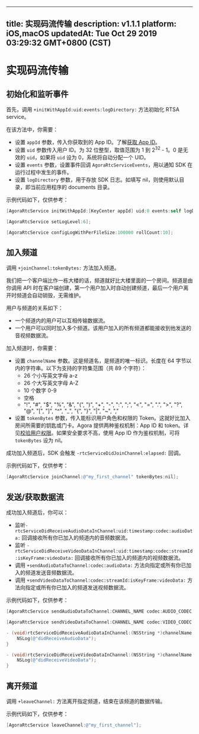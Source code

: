 
---
title: 实现码流传输
description: v1.1.1
platform: iOS,macOS
updatedAt: Tue Oct 29 2019 03:29:32 GMT+0800 (CST)
---
# 实现码流传输
## 初始化和监听事件
首先，调用 `+initWithAppId:uid:events:logDirectory:` 方法初始化 RTSA service。

在该方法中，你需要：
- 设置 `appId` 参数，传入你获取到的 App ID。了解[获取 App ID](../../cn/RTSA/demo_guide_ios.md)。
- 设置 `uid` 参数传入用户 ID。为 32 位整型，取值范围为 1 到 2<sup>32</sup> - 1。0 是无效的 `uid`，如果将 `uid` 设为 0，系统将自动分配一个 UID。
- 设置 `events` 参数，设置事件回调 `AgoraRtcServiceEvents`，用以通知 SDK 在运行过程中发生的事件。
- 设置 `logDirectory` 参数，用于存放 SDK 日志。如填写 nil，则使用默认目录，即当前应用程序的 documents 目录。

示例代码如下，仅供参考：
~~~objective-c
[AgoraRtcService initWithAppId:[KeyCenter appId] uid:0 events:self logDirectory:nil];

[AgoraRtcService setLogLevel:6];

[AgoraRtcService configLogWithPerFileSize:100000 rollCount:10];
~~~

## 加入频道

调用 `+joinChannel:tokenBytes:` 方法加入频道。

我们把一个客户端比作一栋大楼的话，频道就好比大楼里面的一个房间。频道是由你调用 API 时在客户端创建，第一个用户加入时自动创建频道，最后一个用户离开时频道会自动销毁，无需维护。

用户与频道的关系如下：
* 一个频道内的用户可以互相传输数据流。
* 一个用户可以同时加入多个频道。该用户加入的所有频道都能接收到他发送的音视频数据流。

加入频道时，你需要：
- 设置 `channelName` 参数。这是频道名，是频道的唯一标识。长度在 64 字节以内的字符串。以下为支持的字符集范围（共 89 个字符）：
	- 26 个小写英文字母 a-z
	- 26 个大写英文字母 A-Z
	- 10 个数字 0-9
	- 空格
	- "!", "#", "$", "%", "&", "(", ")", "+", "-", ":", ";", "<", "=", ".", ">", "?", "@", "[", "]", "^", "_", "{", "}", "|", "~", ","
- 设置 `tokenBytes` 参数，传入能标识用户角色和权限的 Token。这就好比加入房间所需要的钥匙或门卡。Agora 提供两种鉴权机制：App ID 和 token。详见[校验用户权限](https://docs.agora.io/cn/Agora%20Platform/token?platform=All%20Platforms)。如果安全要求不高，使用 App ID 作为鉴权机制，可将 `tokenBytes` 设为 nil。

成功加入频道后，SDK 会触发 `-rtcServiceDidJoinChannel:elapsed:` 回调。

示例代码如下，仅供参考：
~~~objective-c
[AgoraRtcService joinChannel:@"my_first_channel" tokenBytes:nil];
~~~

## 发送/获取数据流
成功加入频道后，你可以：
* 监听`-rtcServiceDidReceiveAudioDataInChannel:uid:timestamp:codec:audioData:` 回调接收所有你已加入的频道内的音频数据流。
* 监听 `-rtcServiceDidReceiveVideoDataInChannel:uid:timestamp:codec:streamId:isKeyFrame:videoData:` 回调接收所有你已加入的频道内的视频数据流。
* 调用 `+sendAudioDataToChannel:codec:audioData:` 方法向指定或所有你已加入的频道发送音频数据流。
* 调用 `+sendVideoDataToChannel:codec:streamId:isKeyFrame:videoData:` 方法向指定或所有你已加入的频道发送视频数据流。

示例代码如下，仅供参考：
~~~objective-c
[AgoraRtcService sendAudioDataToChannel:CHANNEL_NAME codec:AUDIO_CODEC audioData:data];

[AgoraRtcService sendVideoDataToChannel:CHANNEL_NAME codec:VIDEO_CODEC  streamId:VIDEO_STREAM_ID isKeyFrame:shouldBeKey videoData:data];

- (void)rtcServiceDidReceiveAudioDataInChannel:(NSString *)channelName uid:(uint32_t)uid timestamp:(uint16_t)timestamp codec:(uint8_t)codec audioData:(NSData *)audioData {
	NSLog(@"didReceiveAudioData");
}

- (void)rtcServiceDidReceiveVideoDataInChannel:(NSString *)channelName uid:(uint32_t)uid timestamp:(uint16_t)timestamp codec:(uint8_t)codec streamId:(uint8_t)streamId isKeyFrame:(BOOL)isKeyFrame videoData:(NSData *)videoData {
	NSLog(@"didReceiveVideoData");
}

~~~

## 离开频道
调用 `+leaveChannel:`  方法离开指定频道，结束在该频道的数据传输。

示例代码如下，仅供参考：
~~~objective-c
[AgoraRtcService leaveChannel:@"my_first_channel"];
~~~




